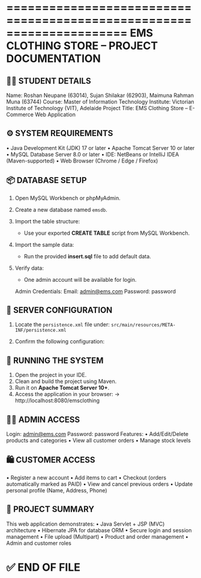 =====================================================================
               EMS CLOTHING STORE – PROJECT DOCUMENTATION
=====================================================================

🧑‍🎓 STUDENT DETAILS
---------------------------------------------------------------------
Name: Roshan Neupane (63014), Sujan Shilakar (62903), Maimuna Rahman Muna (63744)
Course: Master of Information Technology
Institute: Victorian Institute of Technology (VIT), Adelaide
Project Title: EMS Clothing Store – E-Commerce Web Application


⚙️ SYSTEM REQUIREMENTS
---------------------------------------------------------------------
• Java Development Kit (JDK) 17 or later
• Apache Tomcat Server 10 or later
• MySQL Database Server 8.0 or later
• IDE: NetBeans or IntelliJ IDEA (Maven-supported)
• Web Browser (Chrome / Edge / Firefox)


📦 DATABASE SETUP
---------------------------------------------------------------------
1. Open MySQL Workbench or phpMyAdmin.
2. Create a new database named `emsdb`.
3. Import the table structure:
   - Use your exported **CREATE TABLE** script from MySQL Workbench.
4. Import the sample data:
   - Run the provided **insert.sql** file to add default data.
5. Verify data:
   - One admin account will be available for login.

   Admin Credentials:
   Email: admin@ems.com
   Password: password


🧩 SERVER CONFIGURATION
---------------------------------------------------------------------
1. Locate the `persistence.xml` file under:
   `src/main/resources/META-INF/persistence.xml`
2. Confirm the following configuration:

   <properties>
       <property name="jakarta.persistence.jdbc.driver" value="com.mysql.cj.jdbc.Driver"/>
       <property name="jakarta.persistence.jdbc.url" value="jdbc:mysql://localhost:3306/emsdb"/>
       <property name="jakarta.persistence.jdbc.user" value="root"/>
       <property name="jakarta.persistence.jdbc.password" value="your_mysql_password"/>
       <property name="hibernate.hbm2ddl.auto" value="update"/>
       <property name="hibernate.show_sql" value="true"/>
   </properties>


🚀 RUNNING THE SYSTEM
---------------------------------------------------------------------
1. Open the project in your IDE.
2. Clean and build the project using Maven.
3. Run it on **Apache Tomcat Server 10+**.
4. Access the application in your browser:
   → http://localhost:8080/emsclothing


👨‍💼 ADMIN ACCESS
---------------------------------------------------------------------
Login: admin@ems.com
Password: password
Features:
• Add/Edit/Delete products and categories
• View all customer orders
• Manage stock levels


🛍️ CUSTOMER ACCESS
---------------------------------------------------------------------
• Register a new account
• Add items to cart
• Checkout (orders automatically marked as PAID)
• View and cancel previous orders
• Update personal profile (Name, Address, Phone)


📄 PROJECT SUMMARY
---------------------------------------------------------------------
This web application demonstrates:
• Java Servlet + JSP (MVC) architecture
• Hibernate JPA for database ORM
• Secure login and session management
• File upload (Multipart)
• Product and order management
• Admin and customer roles


✅ END OF FILE
=====================================================================
